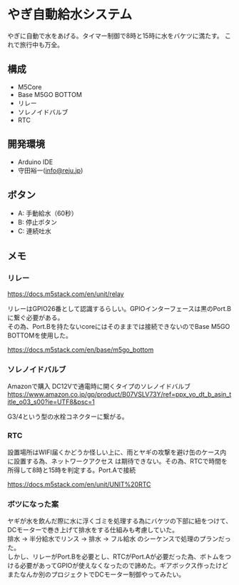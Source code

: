 # やぎ自動給水システム

やぎに自動で水をあげる。タイマー制御で8時と15時に水をバケツに満たす。
これで旅行中も万全。  

## 構成
- M5Core
- Base M5GO BOTTOM
- リレー
- ソレノイドバルブ
- RTC

## 開発環境
- Arduino IDE
- 守田裕一(info@reju.jp)

## ボタン
- A: 手動給水（60秒）
- B: 停止ボタン
- C: 連続吐水

## メモ

### リレー

https://docs.m5stack.com/en/unit/relay  

リレーはGPIO26番として認識するらしい。GPIOインターフェースは黒のPort.Bに繋ぐ必要がある。  
その為、Port.Bを持たないcoreにはそのままでは接続できないのでBase M5GO BOTTOMを使用した。

https://docs.m5stack.com/en/base/m5go_bottom  

### ソレノイドバルブ

Amazonで購入 DC12Vで通電時に開くタイプのソレノイドバルブ  
https://www.amazon.co.jp/gp/product/B07VSLV73Y/ref=ppx_yo_dt_b_asin_title_o03_s00?ie=UTF8&psc=1  

G3/4という型の水栓コネクターに繋がる。

### RTC

設置場所はWIFI届くかどうか怪しい上に、雨とヤギの攻撃を避け缶のケース内に設置する為、ネットワークアクセス
は期待できない。その為、RTCで時間を所得して8時と15時を判定する。Port.Aで接続

https://docs.m5stack.com/en/unit/UNIT%20RTC

### ボツになった案

ヤギが水を飲んだ際に水に浮くゴミを処理する為にバケツの下部に紐をつけて、DCモーターで巻き上げて排水をする仕組みも考慮していた。  
排水 -> 半分給水でリンス -> 排水 -> フル給水 のシーケンスで処理のプランだった。  
しかし、リレーがPort.Bを必要とし、RTCがPort.Aが必要だった為、ボトムをつける必要があってGPIOが使えなくなったので諦めた。ギアボックス作ったけどまたなんか別のプロジェクトでDCモーター制御やってみたい。

